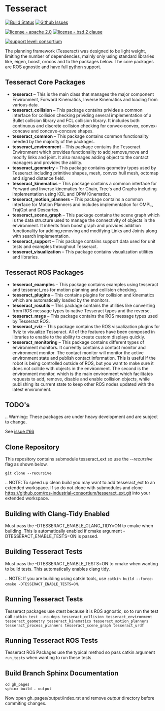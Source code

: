 # Tesseract

[![Build Status](https://travis-ci.com/ros-industrial-consortium/tesseract.svg?branch=master)](https://travis-ci.com/ros-industrial-consortium/tesseract)
[![Github Issues](https://img.shields.io/github/issues/ros-industrial-consortium/tesseract.svg)](http://github.com/ros-industrial-consortium/tesseract/issues)

[![license - apache 2.0](https://img.shields.io/:license-Apache%202.0-yellowgreen.svg)](https://opensource.org/licenses/Apache-2.0)
[![license - bsd 2 clause](https://img.shields.io/:license-BSD%202--Clause-blue.svg)](https://opensource.org/licenses/BSD-2-Clause)

[![support level: consortium](https://img.shields.io/badge/support%20level-consortium-brightgreen.png)](http://rosindustrial.org/news/2016/10/7/better-supporting-a-growing-ros-industrial-software-platform)

The planning framework (Tesseract) was designed to be light weight, limiting the number of dependencies, mainly only using standard libraries like, eigen, boost, orocos and to the packages below. The core packages are ROS agnostic and have full python support.

## Tesseract Core Packages

* **tesseract** – This is the main class that manages the major component Environment, Forward Kinematics, Inverse Kinematics and loading from various data.
* **tesseract_collision** – This package contains privides a common interface for collision checking prividing several implementation of a Bullet collision library and FCL collision library. It includes both continuous and discrete collision checking for convex-convex, convex-concave and concave-concave shapes.
* **tesseract_common** – This package contains common functionality needed by the majority of the packages.
* **tesseract_environment** – This package contains the Tesseract Environment which provides functionality to add,remove,move and modify links and joint. It also manages adding object to the contact managers and provides the ability.
* **tesseract_geometry** – This package contains geometry types used by Tesseract including primitive shapes, mesh, convex hull mesh, octomap and signed distance field.
* **tesseract_kinematics** –  This package contains a common interface for Forward and Inverse kinematics for Chain, Tree's and Graphs including implementation using KDL and OPW Kinematics.
* **tesseract_motion_planners** – This package contains a common interface for Motion Planners and includes implementation for OMPL, TrajOpt and Descartes.
* **tesseract_scene_graph** – This package contains the scene graph which is the data structure used to manage the connectivity of objects in the environment. It inherits from boost graph and provides addition functionality for adding,removing and modifying Links and Joints along with search implementation.
* **tesseract_support** – This package contains support data used for unit tests and examples throughout Tesseract.
* **tesseract_visualization** – This package contains visualization utilities and libraries.

## Tesseract ROS Packages

* **tesseract_examples** – This package contains examples using tesseract and tesseract_ros for motion planning and collision checking.
* **tesseract_plugins** – This contains plugins for collision and kinematics which are automatically loaded by the monitors.
* **tesseract_rosutils** – This package contains the utilities like converting from ROS message types to native Tesseract types and the reverse.
* **tesseract_msgs** – This package contains the ROS message types used by Tesseract ROS.
* **tesseract_rviz** – This package contains the ROS visualization plugins for Rviz to visualize Tesseract. All of the features have been composed in libraries to enable to the ability to create custom displays quickly.
* **tesseract_monitoring** – This package contains different types of environment monitors. It currently contains a contact monitor and environment monitor. The contact monitor will monitor the active environment state and publish contact information. This is useful if the robot is being controlled outside of ROS, but you want to make sure it does not collide with objects in the environment. The second is the environment monitor, which is the main environment which facilitates requests to add, remove, disable and enable collision objects, while publishing its current state to keep other ROS nodes updated with the latest environment.

## TODO's

.. Warning:: These packages are under heavy development and are subject to change.


See [issue #66](https://github.com/ros-industrial-consortium/tesseract/issues/66)

## Clone Repository

This repository contains submodule tesseract_ext so use the *--recursive* flag as shown below.

`git clone --recursive`

.. NOTE: To speed up clean build you may want to add tesseract_ext to an extended workspace. If so do not clone with submodules and clone https://github.com/ros-industrial-consortium/tesseract_ext.git into your extended workspace.

## Building with Clang-Tidy Enabled

Must pass the -DTESSERACT_ENABLE_CLANG_TIDY=ON to cmake when building. This is automatically enabled if cmake argument -DTESSERACT_ENABLE_TESTS=ON is passed.

## Building Tesseract Tests

Must pass the -DTESSERACT_ENABLE_TESTS=ON to cmake when wanting to build tests. This automatically enables clang tidy.

.. NOTE: If you are building using catkin tools, use `catkin build --force-cmake -DTESSERACT_ENABLE_TESTS=ON`.

## Running Tesseract Tests

Tesseract packages use ctest because it is ROS agnostic, so to run the test call `catkin test --no-deps tesseract_collision tesseract_environment tesseract_geometry tesseract_kinematics tesseract_motion_planners tesseract_process_planners tesseract_scene_graph tesseract_urdf`

## Running Tesseract ROS Tests

Tesseract ROS Packages use the typical method so pass catkin argument `run_tests` when wanting to run these tests.

## Build Branch Sphinx Documentation

```
cd gh_pages
sphinx-build . output
```
Now open gh_pages/output/index.rst and remove *output* directory before commiting changes.
